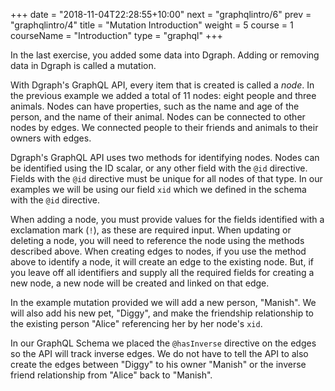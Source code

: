 +++
date = "2018-11-04T22:28:55+10:00"
next = "graphqlintro/6"
prev = "graphqlintro/4"
title = "Mutation Introduction"
weight = 5
course = 1
courseName = "Introduction"
type = "graphql"
+++

In the last exercise, you added some data into Dgraph. Adding or removing data
in Dgraph is called a mutation.

With Dgraph's GraphQL API, every item that is created is called a _node_. In the
previous example we added a total of 11 nodes: eight people and three animals.
Nodes can have properties, such as the name and age of the person, and the name
of their animal. Nodes can be connected to other nodes by edges. We connected
people to their friends and animals to their owners with edges.

Dgraph's GraphQL API uses two methods for identifying nodes. Nodes can be
identified using the ID scalar, or any other field with the `@id` directive.
Fields with the `@id` directive must be unique for all nodes of that type. In
our examples we will be using our field `xid` which we defined in the schema
with the `@id` directive.

When adding a node, you must provide values for the fields identified with a
exclamation mark (`!`), as these are required input. When updating or deleting a
node, you will need to reference the node using the methods described above.
When creating edges to nodes, if you use the method above to identify a node, it
will create an edge to the existing node. But, if you leave off all identifiers
and supply all the required fields for creating a new node, a new node will be
created and linked on that edge.

In the example mutation provided we will add a new person, "Manish". We will
also add his new pet, "Diggy", and make the friendship relationship to the
existing person "Alice" referencing her by her node's `xid`.

In our GraphQL Schema we placed the `@hasInverse` directive on the edges so the
API will track inverse edges. We do not have to tell the API to also create the
edges between "Diggy" to his owner "Manish" or the inverse friend relationship
from "Alice" back to "Manish".
